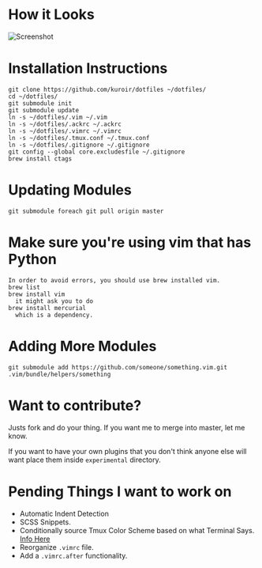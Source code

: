 # How it Looks

![Screenshot](https://dl.dropbox.com/u/4651065/screenshots/2012/11/22-18h40m56s.png)

# Installation Instructions

    git clone https://github.com/kuroir/dotfiles ~/dotfiles/
    cd ~/dotfiles/
    git submodule init
    git submodule update
    ln -s ~/dotfiles/.vim ~/.vim
    ln -s ~/dotfiles/.ackrc ~/.ackrc
    ln -s ~/dotfiles/.vimrc ~/.vimrc
    ln -s ~/dotfiles/.tmux.conf ~/.tmux.conf
    ln -s ~/dotfiles/.gitignore ~/.gitignore
    git config --global core.excludesfile ~/.gitignore
    brew install ctags

# Updating Modules

    git submodule foreach git pull origin master

# Make sure you're using vim that has Python

    In order to avoid errors, you should use brew installed vim.
    brew list
    brew install vim
      it might ask you to do
    brew install mercurial
      which is a dependency.


# Adding More Modules

    git submodule add https://github.com/someone/something.vim.git .vim/bundle/helpers/something

# Want to contribute?

Justs fork and do your thing. If you want me to merge into master, let me know.

If you want to have your own plugins that you don't think anyone else will want
place them inside `experimental` directory.

# Pending Things I want to work on

* Automatic Indent Detection
* SCSS Snippets.
* Conditionally source Tmux Color Scheme based on what Terminal Says. [Info Here](https://github.com/ChrisJohnsen/tmux-MacOSX-paasteboard/issues/8)
* Reorganize `.vimrc` file.
* Add a `.vimrc.after` functionality.
